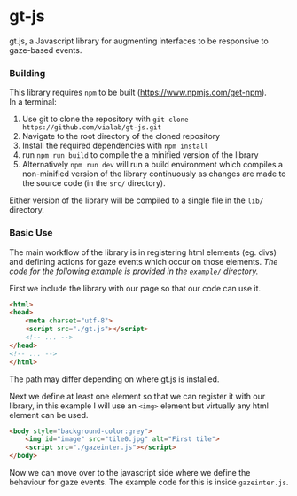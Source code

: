 # gt-js
gt.js, a Javascript library for augmenting interfaces to be responsive to gaze-based events.

### Building
This library requires `npm` to be built (https://www.npmjs.com/get-npm).  
In a terminal:  
1. Use git to clone the repository with `git clone https://github.com/vialab/gt-js.git`
2. Navigate to the root directory of the cloned repository
3. Install the required dependencies with `npm install`
4. run `npm run build` to compile the a minified version of the library
5. Alternatively `npm run dev` will run a build environment which compiles a non-minified version of the library continuously as changes are made to the source code (in the `src/` directory).

Either version of the library will be compiled to a single file in the `lib/` directory.

### Basic Use
The main workflow of the library is in registering html elements (eg. divs) and defining actions for gaze events which occur on those elements. *The code for the following example is  provided in the `example/` directory.*

First we include the library with our page so that our code can use it.
```html
<html>
<head>
	<meta charset="utf-8">
	<script src="./gt.js"></script>
	<!-- ... -->
</head>
<!-- ... -->
</html>
```
The path may differ depending on where gt.js is installed.  

Next we define at least one element so that we can register it with our library, in this example I will use an `<img>` element but virtually any html element can be used.
```html
<body style="background-color:grey">
	<img id="image" src="tile0.jpg" alt="First tile">
	<script src="./gazeinter.js"></script>
</body>
```

Now we can move over to the javascript side where we define the behaviour for gaze events. The example code for this is inside `gazeinter.js`.

